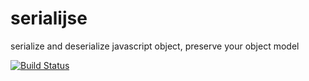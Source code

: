 serialijse
==========

serialize and deserialize javascript object, preserve your object model


[![Build Status](https://travis-ci.org/erossignon/serialijse.svg?branch=master)](https://travis-ci.org/erossignon/serialijse)

